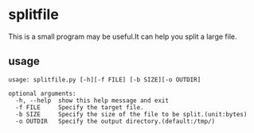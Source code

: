 # splitfile
 This is a small program may be useful.It can help you split a large file.



## usage

```
usage: splitfile.py [-h][-f FILE] [-b SIZE][-o OUTDIR]

optional arguments:
  -h, --help  show this help message and exit
  -f FILE     Specify the target file.
  -b SIZE     Specify the size of the file to be split.(unit:bytes)
  -o OUTDIR   Specify the output directory.(default:/tmp/)

```








